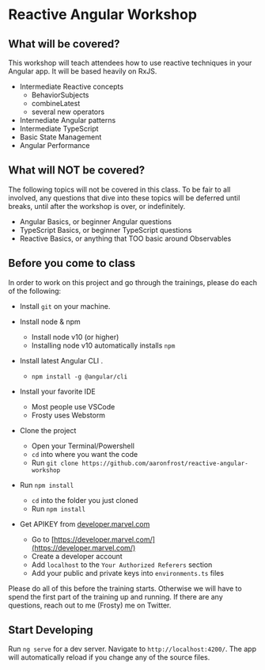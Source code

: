 # Reactive Angular Workshop

## What will be covered?

This workshop will teach attendees how to use reactive techniques in your Angular app. It will be
based heavily on RxJS.

-   Intermediate Reactive concepts
    -   BehaviorSubjects
    -   combineLatest
    -   several new operators
-   Internediate Angular patterns
-   Intermediate TypeScript
-   Basic State Management
-   Angular Performance

## What will NOT be covered?

The following topics will not be covered in this class. To be fair to all involved, any questions
that dive into these topics will be deferred until breaks, until after the workshop is over, or
indefinitely.

-   Angular Basics, or beginner Angular questions
-   TypeScript Basics, or beginner TypeScript questions
-   Reactive Basics, or anything that TOO basic around Observables

## Before you come to class

In order to work on this project and go through the trainings, please do each of the following:

-   Install `git` on your machine.
-   Install node & npm
    -   Install node v10 (or higher)
    -   Installing node v10 automatically installs `npm`
-   Install latest Angular CLI .
    -   `npm install -g @angular/cli`
-   Install your favorite IDE
    -   Most people use VSCode
    -   Frosty uses Webstorm
-   Clone the project
    -   Open your Terminal/Powershell
    -   `cd` into where you want the code
    -   Run `git clone https://github.com/aaronfrost/reactive-angular-workshop`
-   Run `npm install`

    -   `cd` into the folder you just cloned
    -   Run `npm install`

-   Get APIKEY from [developer.marvel.com](https://developer.marvel.com/)
    -   Go to [https://developer.marvel.com/](https://developer.marvel.com/)
    -   Create a developer account
    -   Add `localhost` to the `Your Authorized Referers` section
    -   Add your public and private keys into `environments.ts` files

Please do all of this before the training starts. Otherwise we will have to spend the first
part of the training up and running. If there are any questions, reach out to me (Frosty) me on Twitter.

## Start Developing

Run `ng serve` for a dev server. Navigate to `http://localhost:4200/`. The app will automatically reload if you change any of the source files.
